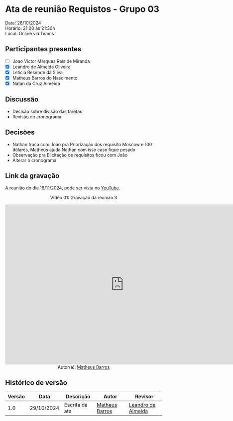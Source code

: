 # Ata de reunião Requistos - Grupo 03

Data: 28/10/2024 <br>
Horário: 21:00 às 21:30h<br>
Local: Online via Teams

## Participantes presentes

- [ ] Joao Victor Marques Reis de Miranda
- [x] Leandro de Almeida Oliveira
- [x] Letícia Resende da Silva
- [x] Matheus Barros do Nascimento
- [x] Natan da Cruz Almeida

## Discussão

- Decisão sobre divisão das tarefas
- Revisão do cronograma 


## Decisões
- Nathan troca com João pra Priorização dos requisito Moscow e 100 dólares, Matheus ajuda Nathan com isso caso fique pesado
- Observação pra Elicitação de requisitos ficou com João
- Alterar o cronograma

## Link da gravação
A reunião do dia 18/11/2024, pode ser vista no [YouTube](https://youtu.be/cV1sJmKthWA).</p>

<center>
    <p>Vídeo 01: Gravação da reunião 3</p>
    <iframe width="760" height="515" src="https://www.youtube.com/embed/cV1sJmKthWA?si=PfasSesGkwP5jQVI" title="YouTube video player" frameborder="0" allow="accelerometer; autoplay; clipboard-write; encrypted-media; gyroscope; picture-in-picture; web-share" referrerpolicy="strict-origin-when-cross-origin" allowfullscreen></iframe>
    Autor(a): <a href="https://github.com/Ninja-Haiyai" target = "_blank">Matheus Barros</a></h6>
</center>

## Histórico de versão

<center>

| Versão | Data       | Descrição                | Autor                                       | Revisor                                      |
| ------ | ---------- | ------------------------ | ------------------------------------------------ | ------------------------------------------------ |
|  1.0   | 29/10/2024 | Escrita da ata |[Matheus Barros ](https://github.com/Ninja-Haiyai)   | [Leandro de Almeida](https://github.com/leomitx10)|


</center>